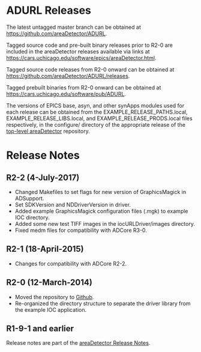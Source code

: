ADURL Releases
==============

The latest untagged master branch can be obtained at
https://github.com/areaDetector/ADURL.

Tagged source code and pre-built binary releases prior to R2-0 are included
in the areaDetector releases available via links at
https://cars.uchicago.edu/software/epics/areaDetector.html.

Tagged source code releases from R2-0 onward can be obtained at 
https://github.com/areaDetector/ADURL/releases.

Tagged prebuilt binaries from R2-0 onward can be obtained at
https://cars.uchicago.edu/software/pub/ADURL.

The versions of EPICS base, asyn, and other synApps modules used for each release can be obtained from 
the EXAMPLE_RELEASE_PATHS.local, EXAMPLE_RELEASE_LIBS.local, and EXAMPLE_RELEASE_PRODS.local
files respectively, in the configure/ directory of the appropriate release of the 
[top-level areaDetector](https://github.com/areaDetector/areaDetector) repository.


Release Notes
=============

R2-2 (4-July-2017)
----
* Changed Makefiles to set flags for new version of GraphicsMagick in ADSupport.
* Set SDKVersion and NDDriverVersion in driver.
* Added example GraphicsMagick configuration files (.mgk) to example IOC directory.
* Added some new test TIFF images in the iocURLDriver/images directory.
* Fixed medm files for compatibility with ADCore R3-0.


R2-1 (18-April-2015)
----
* Changes for compatibility with ADCore R2-2.


R2-0 (12-March-2014)
----
* Moved the repository to [Github](https://github.com/areaDetector/ADURL).
* Re-organized the directory structure to separate the driver library from the example IOC application.


R1-9-1 and earlier
------------------
Release notes are part of the
[areaDetector Release Notes](https://cars.uchicago.edu/software/epics/areaDetectorReleaseNotes.html).
